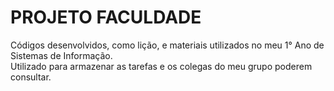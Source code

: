 # PROJETO FACULDADE
Códigos desenvolvidos, como lição, e materiais utilizados no meu 1° Ano de Sistemas de Informação.\
Utilizado para armazenar as tarefas e os colegas do meu grupo poderem consultar.
